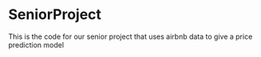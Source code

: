# SeniorProject
This is the code for our senior project that uses airbnb data to give a price prediction model
